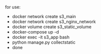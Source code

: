 for use:
  - docker network create s3_main
  - docker network create s3_nginx_network
  - docker volume create s3_static_volume
  - docker-compose up -d
  - docker exec -it s3_app bash
  - python manage.py collectstatic
  - done
